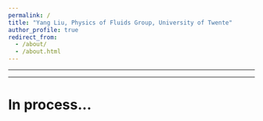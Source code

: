 ```yaml
---
permalink: /
title: "Yang Liu, Physics of Fluids Group, University of Twente"
author_profile: true
redirect_from: 
  - /about/
  - /about.html
---
```

---
---
# In process...

